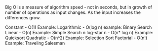 Big O is a measure of algorithm speed - not in seconds, but in growth of number of operations as input changes. As the input increases the differences grow.

Constant - O(1) Example:
Logarithmic - O(log n) example: Binary Search
Linear - O(n) Example: Simple Search
n log-star n - O(n\* log n) Example: Quicksort
Quadratic - O(n^2) Example: Selection Sort
Factorial - O(n!) Example: Traveling Salesman
